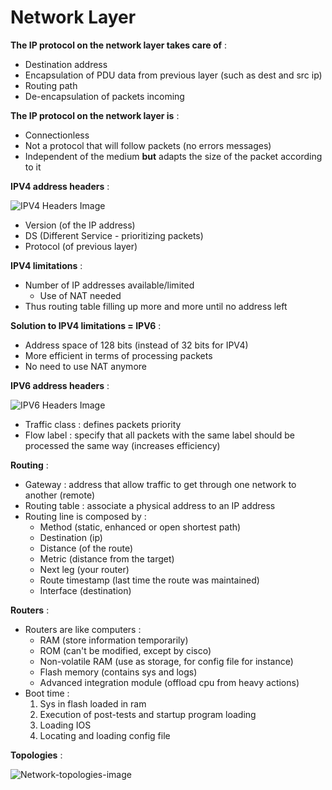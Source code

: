 # Network Layer

**The IP protocol on the network layer takes care of** :

- Destination address
- Encapsulation of PDU data from previous layer (such as dest and src ip)
- Routing path
- De-encapsulation of packets incoming

**The IP protocol on the network layer is** :

- Connectionless
- Not a protocol that will follow packets (no errors messages)
- Independent of the medium **but** adapts the size of the packet according to it

**IPV4 address headers** :

![IPV4 Headers Image](https://bravelearn.com/wp-content/uploads/2014/11/IPv4-headers.png)

- Version (of the IP address)
- DS (Different Service - prioritizing packets)
- Protocol (of previous layer)

**IPV4 limitations** :

- Number of IP addresses available/limited
	- Use of NAT needed
- Thus routing table filling up more and more until no address left

**Solution to IPV4 limitations = IPV6** :

- Address space of 128 bits (instead of 32 bits for IPV4)
- More efficient in terms of processing packets
- No need to use NAT anymore

**IPV6 address headers** :

![IPV6 Headers Image](https://networkel.com/wp-content/uploads/2017/01/IPv6_header_rv1.png)

- Traffic class : defines packets priority
- Flow label : specify that all packets with the same label should be processed the same way (increases efficiency)

**Routing** :

- Gateway : address that allow traffic to get through one network to another (remote)
- Routing table : associate a physical address to an IP address
- Routing line is composed by :
	- Method (static, enhanced or open shortest path)
	- Destination (ip)
	- Distance (of the route)
	- Metric (distance from the target)
	- Next leg (your router)
	- Route timestamp (last time the route was maintained)
	- Interface (destination)

**Routers** :

- Routers are like computers :
	- RAM (store information temporarily)
	- ROM (can't be modified, except by cisco)
	- Non-volatile RAM (use as storage, for config file for instance)
	- Flash memory (contains sys and logs)
	- Advanced integration module (offload cpu from heavy actions)
- Boot time :
	1. Sys in flash loaded in ram
	2. Execution of post-tests and startup program loading
	3. Loading IOS
	4. Locating and loading config file

**Topologies** :

![Network-topologies-image](https://camo.githubusercontent.com/e5435fd01700156359195fbff868981c4fb0dbb45beda8af08ab48f496221ef0/68747470733a2f2f75706c6f61642e77696b696d656469612e6f72672f77696b6970656469612f636f6d6d6f6e732f362f36612f4e6574746f706f632e706e67)

